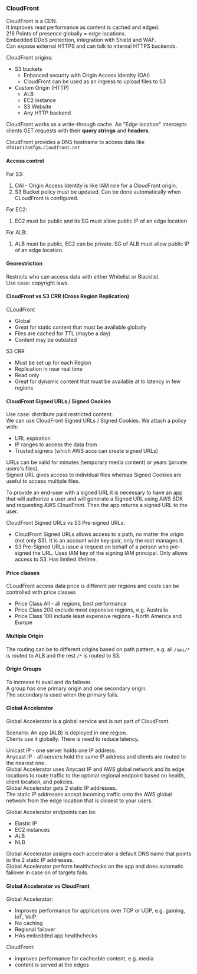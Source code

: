 ### CloudFront

CloudFront is a CDN.\
It improves read performance as content is cached and edged.\
216 Points of presence globally = edge locations.\
Embedded DDoS protection, integration with Shield and WAF.\
Can expose external HTTPS and can talk to internal HTTPS backends.

CloudFront origins:
* S3 buckets
  * Enhanced security with Origin Access Identity (OAI)
  * CloudFront can be used as an ingress to upload files to S3
* Custom Origin (HTTP)
  * ALB
  * EC2 instance
  * S3 Website
  * Any HTTP backend

CloudFront works as a write-through cache. An "Edge location" intercepts clients GET requests with their **query strings** and **headers**.

CloudFront provides a DNS hostname to access data like `df41nr17o8fgm.cloudfront.net`

#### Access control
For S3:
1. OAI - Origin Access Identity is like IAM role for a CloudFront origin.
2. S3 Bucket policy must be updated. Can be done automatically when CLoudFront is configured.

For EC2:
1. EC2 must be public and its SG must allow public IP of an edge location

For ALB:
1. ALB must be public, EC2 can be private. SG of ALB must allow public IP of an edge location.

#### Georestriction
Restricts who can access data with either Whitelist or Blacklist.\
Use case: copyright laws.

#### CloudFront vs S3 CRR (Cross Region Replication)
CLoudFront
* Global
* Great for static content that must be available globally
* Files are cached for TTL (maybe a day)
* Content may be outdated

S3 CRR
* Must be set up for each Region
* Replication in near real time
* Read only
* Great for dynamic content that must be available at lo latency in few regions

#### CloudFront Signed URLs / Signed Cookies
Use case: distribute paid restricted content.\
We can use CloudFront Signed URLs / Signed Cookies. We attach a policy with:
* URL expiration
* IP ranges to access the data from
* Trusted signers (which AWS accs can create signed URLs)

URLs can be valid for minutes (temporary media content) or years (private users's files).\
Signed URL gives access to individual files whereas Signed Cookies are useful to access multiple files.

To provide an end-user with a signed URL it is necessary to have an app that will authorize a user and will generate a Signed URL using AWS SDK and requesting AWS CloudFront. Then the app returns a signed URL to the user.

CloudFront Signed URLs vs S3 Pre-signed URLs:
* CloudFront Signed URLs allows access to a path, no matter the origin (not only S3). It is an account wide key-pair, only the root manages it.
* S3 Pre-Signed URLs issue a request on behalf of a person who pre-signed the URL. Uses IAM key of the signing IAM principal. Only allows access to S3. Has limited lifetime.

#### Price classes
CLoudFront access data price is different per regions and costs can be controlled with price classes
* Price Class All - all regions, best performance
* Price Class 200 exclude most expensive regions, e.g. Australia
* Price Class 100 include least expensive regions - North America and Europe

#### Multiple Origin
The routing can be to different origins based on path pattern, e.g. all `/api/*` is routed to ALB and the rest `/*` is routed to S3.

#### Origin Groups
To increase hi avail and do failover.\
A group has one primary origin and one secondary origin.\
The secondary is used when the primary fails.

#### Global Accelerator
Global Accelerator is a global service and is not part of CloudFront.

Scenario:
An app (ALB) is deployed in one region.\
Clients use it globally. There is need to reduce latency.

Unicast IP - one server holds one IP address.\
Anycast IP - all servers hold the same IP address and clients are routed to the nearest one.\
Global Accelerator uses Anycast IP and AWS global network and its edge locations to route traffic to the optimal regional endpoint based on health, client location, and policies.\
Global Accelerator gets 2 static IP addresses.\
The static IP addresses accept incoming traffic onto the AWS global network from the edge location that is closest to your users.

Global Accelerator endpoints can be:
* Elastic IP
* EC2 instances
* ALB
* NLB

Global Accelerator assigns each accelerator a default DNS name that points to the 2 static IP addresses.\
Global Accelerator perform healthchecks on the app and does automatic failover in case on of targets fails.

#### Global Accelerator vs CloudFront
Global Accelerator:
* Improves performance for applications over TCP or UDP, e.g. gaming, IoT, VoIP.
* No caching
* Regional failover
* HAs embedded app healthchecks

CloudFront:
* improves performance for cacheable content, e.g. media
* content is served at the edges
